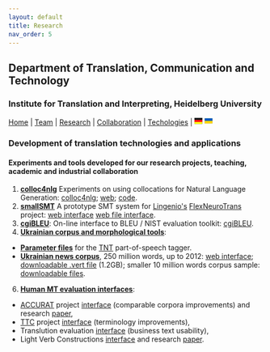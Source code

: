 ```yaml
---
layout: default
title: Research
nav_order: 5
---
```


## Department of Translation, Communication and Technology
### Institute for Translation and Interpreting, Heidelberg University

[Home](index.md) | [Team](people.md) | [Research](research.md) | [Collaboration](collaboration.md) | [Techologies](techlabs.md) | [![Image](de_l_flag.png)](de_index.html) [![Image](uk_l_flag.png)](uk_index.html)

### Development of translation technologies and applications

#### Experiments and tools developed for our research projects, teaching, academic and industrial collaboration

1. [**colloc4nlg**](http://corpus.leeds.ac.uk/corpuslabs/lab201810cnlg/colloc4nlg.html) Experiments on using collocations for Natural Language Generation: [colloc4nlg](https://github.com/bogdanbabych/colloc4nlg); [web](http://corpus.leeds.ac.uk/corpuslabs/lab201810cnlg/colloc4nlg.html); [code](http://corpus.leeds.ac.uk/corpuslabs/lab201810cnlg/?C=M;O=A).
2. [**smallSMT**](http://corpus.leeds.ac.uk/lingenio/) A prototype SMT system for [Lingenio's](https://lingenio.de/en/) [FlexNeuroTrans](https://lingenio.de/en/research/projects/FlexNeuroTrans/) project: [web interface](http://corpus.leeds.ac.uk/lingenio/) [web file interface](http://corpus.leeds.ac.uk/lingenio/indexfile.html).
3. [**cgiBLEU**](http://corpus.leeds.ac.uk/corpuslabs/lab201801cgibleu/): On-line interface to BLEU / NIST evaluation toolkit: [cgiBLEU](http://corpus.leeds.ac.uk/corpuslabs/lab201801cgibleu/).
4. [**Ukrainian corpus and morphological tools**](http://corpus.leeds.ac.uk/svitlana/tnt/ua/):
- [**Parameter files**](http://corpus.leeds.ac.uk/svitlana/tnt/ua/) for the [TNT](http://www.coli.uni-saarland.de/~thorsten/tnt/) part-of-speech tagger.
- [**Ukrainian news corpus**](http://corpus.leeds.ac.uk/internet2.html), 250 million words, up to 2012: [web interface](http://corpus.leeds.ac.uk/internet2.html); [downloadable .vert file](http://corpus.leeds.ac.uk/corpuslabs/lab2020Kyiv/INTERNET-UA/) (1.2GB); smaller 10 million words corpus sample: [downloadable files](http://corpus.leeds.ac.uk/corpuslabs/lab2020Kyiv/INTERNET-UA10M/).
6. [**Human MT evaluation interfaces**](http://corpus.leeds.ac.uk/bogdanbabych/mteval/):
- [ACCURAT](http://www.accurat-project.eu) project [interface](http://corpus.leeds.ac.uk/bogdanbabych/mteval/accurat2012/eval/general/de-en/e101/p_de_en_E101_P11.html) (comparable corpora improvements) and research [paper](http://www.mt-archive.info/10/ACL-2012-Pinnis.pdf),
- [TTC](http://www.ttc-project.eu) project [interface](http://corpus.leeds.ac.uk/bogdanbabych/mteval/ttc2012/eval/l_ru_en_E999_P11.html) (terminology improvements),
- Translution evaluation [interface](http://corpus.leeds.ac.uk/bogdanbabych/mteval/translution/00packs/_EMail-ADE/) (business text usability),
- Light Verb Constructions [interface](http://corpus.leeds.ac.uk/bogdanbabych/mteval/evaluation2008/ex-all-en.020/eval-1000.html) and research [paper](http://www.mt-archive.info/EAMT-2009-Babych.pdf).
